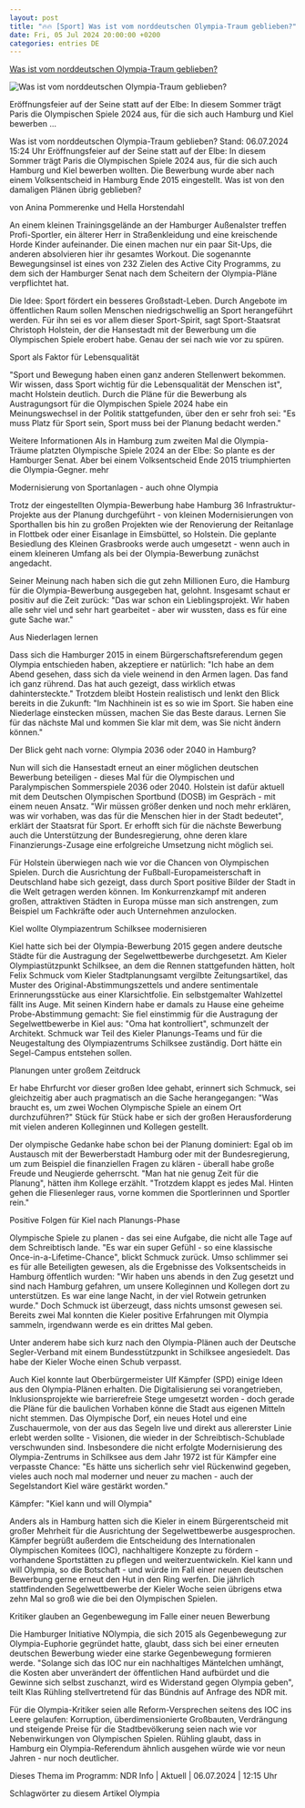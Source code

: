 ```yaml
---
layout: post
title: "🔥🔥 [Sport] Was ist vom norddeutschen Olympia-Traum geblieben?"
date: Fri, 05 Jul 2024 20:00:00 +0200
categories: entries DE
---
```

[Was ist vom norddeutschen Olympia-Traum geblieben?](https://www.ndr.de/sport/olympia/Was-ist-vom-norddeutschen-Olympia-Traum-geblieben,olympia10822.html)

![Was ist vom norddeutschen Olympia-Traum geblieben?](https://www.ndr.de/sport/olympia/visualisierungsportstaetten118_v-contentxl.jpg)

Eröffnungsfeier auf der Seine statt auf der Elbe: In diesem Sommer trägt Paris die Olympischen Spiele 2024 aus, für die sich auch Hamburg und Kiel bewerben ...

Was ist vom norddeutschen Olympia-Traum geblieben? Stand: 06.07.2024 15:24 Uhr Eröffnungsfeier auf der Seine statt auf der Elbe: In diesem Sommer trägt Paris die Olympischen Spiele 2024 aus, für die sich auch Hamburg und Kiel bewerben wollten. Die Bewerbung wurde aber nach einem Volksentscheid in Hamburg Ende 2015 eingestellt. Was ist von den damaligen Plänen übrig geblieben?

von Anina Pommerenke und Hella Horstendahl

An einem kleinen Trainingsgelände an der Hamburger Außenalster treffen Profi-Sportler, ein älterer Herr in Straßenkleidung und eine kreischende Horde Kinder aufeinander. Die einen machen nur ein paar Sit-Ups, die anderen absolvieren hier ihr gesamtes Workout. Die sogenannte Bewegungsinsel ist eines von 232 Zielen des Active City Programms, zu dem sich der Hamburger Senat nach dem Scheitern der Olympia-Pläne verpflichtet hat.

Die Idee: Sport fördert ein besseres Großstadt-Leben. Durch Angebote im öffentlichen Raum sollen Menschen niedrigschwellig an Sport herangeführt werden. Für ihn sei es vor allem dieser Sport-Spirit, sagt Sport-Staatsrat Christoph Holstein, der die Hansestadt mit der Bewerbung um die Olympischen Spiele erobert habe. Genau der sei nach wie vor zu spüren.

Sport als Faktor für Lebensqualität

"Sport und Bewegung haben einen ganz anderen Stellenwert bekommen. Wir wissen, dass Sport wichtig für die Lebensqualität der Menschen ist", macht Holstein deutlich. Durch die Pläne für die Bewerbung als Austragungsort für die Olympischen Spiele 2024 habe ein Meinungswechsel in der Politik stattgefunden, über den er sehr froh sei: "Es muss Platz für Sport sein, Sport muss bei der Planung bedacht werden."

Weitere Informationen Als in Hamburg zum zweiten Mal die Olympia-Träume platzten Olympische Spiele 2024 an der Elbe: So plante es der Hamburger Senat. Aber bei einem Volksentscheid Ende 2015 triumphierten die Olympia-Gegner. mehr

Modernisierung von Sportanlagen - auch ohne Olympia

Trotz der eingestellten Olympia-Bewerbung habe Hamburg 36 Infrastruktur-Projekte aus der Planung durchgeführt - von kleinen Modernisierungen von Sporthallen bis hin zu großen Projekten wie der Renovierung der Reitanlage in Flottbek oder einer Eisanlage in Eimsbüttel, so Holstein. Die geplante Besiedlung des Kleinen Grasbrooks werde auch umgesetzt - wenn auch in einem kleineren Umfang als bei der Olympia-Bewerbung zunächst angedacht.

Seiner Meinung nach haben sich die gut zehn Millionen Euro, die Hamburg für die Olympia-Bewerbung ausgegeben hat, gelohnt. Insgesamt schaut er positiv auf die Zeit zurück: "Das war schon ein Lieblingsprojekt. Wir haben alle sehr viel und sehr hart gearbeitet - aber wir wussten, dass es für eine gute Sache war."

Aus Niederlagen lernen

Dass sich die Hamburger 2015 in einem Bürgerschaftsreferendum gegen Olympia entschieden haben, akzeptiere er natürlich: "Ich habe an dem Abend gesehen, dass sich da viele weinend in den Armen lagen. Das fand ich ganz rührend. Das hat auch gezeigt, dass wirklich etwas dahintersteckte." Trotzdem bleibt Hostein realistisch und lenkt den Blick bereits in die Zukunft: "Im Nachhinein ist es so wie im Sport. Sie haben eine Niederlage einstecken müssen, machen Sie das Beste daraus. Lernen Sie für das nächste Mal und kommen Sie klar mit dem, was Sie nicht ändern können."

Der Blick geht nach vorne: Olympia 2036 oder 2040 in Hamburg?

Nun will sich die Hansestadt erneut an einer möglichen deutschen Bewerbung beteiligen - dieses Mal für die Olympischen und Paralympischen Sommerspiele 2036 oder 2040. Holstein ist dafür aktuell mit dem Deutschen Olympischen Sportbund (DOSB) im Gespräch - mit einem neuen Ansatz. "Wir müssen größer denken und noch mehr erklären, was wir vorhaben, was das für die Menschen hier in der Stadt bedeutet", erklärt der Staatsrat für Sport. Er erhofft sich für die nächste Bewerbung auch die Unterstützung der Bundesregierung, ohne deren klare Finanzierungs-Zusage eine erfolgreiche Umsetzung nicht möglich sei.

Für Holstein überwiegen nach wie vor die Chancen von Olympischen Spielen. Durch die Ausrichtung der Fußball-Europameisterschaft in Deutschland habe sich gezeigt, dass durch Sport positive Bilder der Stadt in die Welt getragen werden können. Im Konkurrenzkampf mit anderen großen, attraktiven Städten in Europa müsse man sich anstrengen, zum Beispiel um Fachkräfte oder auch Unternehmen anzulocken.

Kiel wollte Olympiazentrum Schilksee modernisieren

Kiel hatte sich bei der Olympia-Bewerbung 2015 gegen andere deutsche Städte für die Austragung der Segelwettbewerbe durchgesetzt. Am Kieler Olympiastützpunkt Schilksee, an dem die Rennen stattgefunden hätten, holt Felix Schmuck vom Kieler Stadtplanungsamt vergilbte Zeitungsartikel, das Muster des Original-Abstimmungszettels und andere sentimentale Erinnerungsstücke aus einer Klarsichtfolie. Ein selbstgemalter Wahlzettel fällt ins Auge. Mit seinen Kindern habe er damals zu Hause eine geheime Probe-Abstimmung gemacht: Sie fiel einstimmig für die Austragung der Segelwettbewerbe in Kiel aus: "Oma hat kontrolliert", schmunzelt der Architekt. Schmuck war Teil des Kieler Planungs-Teams und für die Neugestaltung des Olympiazentrums Schilksee zuständig. Dort hätte ein Segel-Campus entstehen sollen.

Planungen unter großem Zeitdruck

Er habe Ehrfurcht vor dieser großen Idee gehabt, erinnert sich Schmuck, sei gleichzeitig aber auch pragmatisch an die Sache herangegangen: "Was braucht es, um zwei Wochen Olympische Spiele an einem Ort durchzuführen?" Stück für Stück habe er sich der großen Herausforderung mit vielen anderen Kolleginnen und Kollegen gestellt.

Der olympische Gedanke habe schon bei der Planung dominiert: Egal ob im Austausch mit der Bewerberstadt Hamburg oder mit der Bundesregierung, um zum Beispiel die finanziellen Fragen zu klären - überall habe große Freude und Neugierde geherrscht. "Man hat nie genug Zeit für die Planung", hätten ihm Kollege erzählt. "Trotzdem klappt es jedes Mal. Hinten gehen die Fliesenleger raus, vorne kommen die Sportlerinnen und Sportler rein."

Positive Folgen für Kiel nach Planungs-Phase

Olympische Spiele zu planen - das sei eine Aufgabe, die nicht alle Tage auf dem Schreibtisch lande. "Es war ein super Gefühl - so eine klassische Once-in-a-Lifetime-Chance", blickt Schmuck zurück. Umso schlimmer sei es für alle Beteiligten gewesen, als die Ergebnisse des Volksentscheids in Hamburg öffentlich wurden: "Wir haben uns abends in den Zug gesetzt und sind nach Hamburg gefahren, um unsere Kolleginnen und Kollegen dort zu unterstützen. Es war eine lange Nacht, in der viel Rotwein getrunken wurde." Doch Schmuck ist überzeugt, dass nichts umsonst gewesen sei. Bereits zwei Mal konnten die Kieler positive Erfahrungen mit Olympia sammeln, irgendwann werde es ein drittes Mal geben.

Unter anderem habe sich kurz nach den Olympia-Plänen auch der Deutsche Segler-Verband mit einem Bundesstützpunkt in Schilksee angesiedelt. Das habe der Kieler Woche einen Schub verpasst.

Auch Kiel konnte laut Oberbürgermeister UIf Kämpfer (SPD) einige Ideen aus den Olympia-Plänen erhalten. Die Digitalisierung sei vorangetrieben, Inklusionsprojekte wie barrierefreie Stege umgesetzt worden - doch gerade die Pläne für die baulichen Vorhaben könne die Stadt aus eigenen Mitteln nicht stemmen. Das Olympische Dorf, ein neues Hotel und eine Zuschauermole, von der aus das Segeln live und direkt aus allererster Linie erlebt werden sollte - Visionen, die wieder in der Schreibtisch-Schublade verschwunden sind. Insbesondere die nicht erfolgte Modernisierung des Olympia-Zentrums in Schilksee aus dem Jahr 1972 ist für Kämpfer eine verpasste Chance: "Es hätte uns sicherlich sehr viel Rückenwind gegeben, vieles auch noch mal moderner und neuer zu machen - auch der Segelstandort Kiel wäre gestärkt worden."

Kämpfer: "Kiel kann und will Olympia"

Anders als in Hamburg hatten sich die Kieler in einem Bürgerentscheid mit großer Mehrheit für die Ausrichtung der Segelwettbewerbe ausgesprochen. Kämpfer begrüßt außerdem die Entscheidung des Internationalen Olympischen Komitees (IOC), nachhaltigere Konzepte zu fördern - vorhandene Sportstätten zu pflegen und weiterzuentwickeln. Kiel kann und will Olympia, so die Botschaft - und würde im Fall einer neuen deutschen Bewerbung gerne erneut den Hut in den Ring werfen. Die jährlich stattfindenden Segelwettbewerbe der Kieler Woche seien übrigens etwa zehn Mal so groß wie die bei den Olympischen Spielen.

Kritiker glauben an Gegenbewegung im Falle einer neuen Bewerbung

Die Hamburger Initiative NOlympia, die sich 2015 als Gegenbewegung zur Olympia-Euphorie gegründet hatte, glaubt, dass sich bei einer erneuten deutschen Bewerbung wieder eine starke Gegenbewegung formieren werde. "Solange sich das IOC nur ein nachhaltiges Mäntelchen umhängt, die Kosten aber unverändert der öffentlichen Hand aufbürdet und die Gewinne sich selbst zuschanzt, wird es Widerstand gegen Olympia geben", teilt Klas Rühling stellvertretend für das Bündnis auf Anfrage des NDR mit.

Für die Olympia-Kritiker seien alle Reform-Versprechen seitens des IOC ins Leere gelaufen: Korruption, überdimensionierte Großbauten, Verdrängung und steigende Preise für die Stadtbevölkerung seien nach wie vor Nebenwirkungen von Olympischen Spielen. Rühling glaubt, dass in Hamburg ein Olympia-Referendum ähnlich ausgehen würde wie vor neun Jahren - nur noch deutlicher.

Dieses Thema im Programm: NDR Info | Aktuell | 06.07.2024 | 12:15 Uhr

Schlagwörter zu diesem Artikel Olympia

